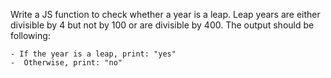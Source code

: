 Write a JS function to check whether a year is a leap. Leap years are either divisible by 4 but not by 100 or are divisible by 400. The output should be following:

    - If the year is a leap, print: "yes"
    -  Otherwise, print: "no"

    
